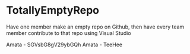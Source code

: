 # TotallyEmptyRepo
Have one member make an empty repo on Github, then have every team member contribute to that repo using Visual Studio


Amata - SGVsbG8gV29ybGQh
Amata - TeeHee